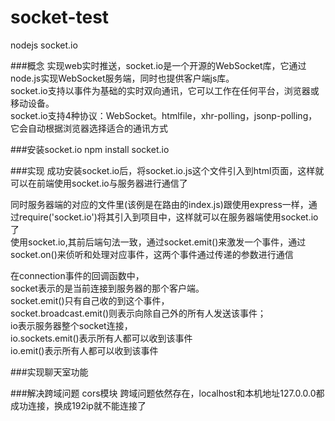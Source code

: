 # socket-test
nodejs socket.io

###概念
实现web实时推送，socket.io是一个开源的WebSocket库，它通过node.js实现WebSocket服务端，同时也提供客户端js库。  
socket.io支持以事件为基础的实时双向通讯，它可以工作在任何平台，浏览器或移动设备。  
socket.io支持4种协议：WebSocket。htmlfile，xhr-polling，jsonp-polling，它会自动根据浏览器选择适合的通讯方式  

###安装socket.io
npm install socket.io  

###实现
成功安装socket.io后，将socket.io.js这个文件引入到html页面，这样就可以在前端使用socket.io与服务器进行通信了  

同时服务器端的对应的文件里(该例是在路由的index.js)跟使用express一样，通过require('socket.io')将其引入到项目中，这样就可以在服务器端使用socket.io了  
使用socket.io,其前后端句法一致，通过socket.emit()来激发一个事件，通过socket.on()来侦听和处理对应事件，这两个事件通过传递的参数进行通信  

在connection事件的回调函数中，  
socket表示的是当前连接到服务器的那个客户端。  
socket.emit()只有自己收的到这个事件，  
socket.broadcast.emit()则表示向除自己外的所有人发送该事件；  
io表示服务器整个socket连接，  
io.sockets.emit()表示所有人都可以收到该事件  
io.emit()表示所有人都可以收到该事件


###实现聊天室功能

###解决跨域问题
cors模块
跨域问题依然存在，localhost和本机地址127.0.0.0都成功连接，换成192ip就不能连接了